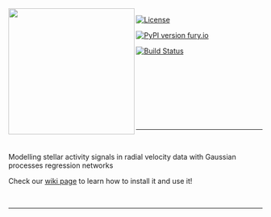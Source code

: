 <img align="left" width="250" height="250" src="https://i.imgur.com/8jqfpoz.png"> 

[![License](https://img.shields.io/badge/license-MIT-blue.svg)](https://github.com/jdavidrcamacho/gpyrn/blob/master/LICENSE)

[![PyPI version fury.io](https://badge.fury.io/py/gpyrn.svg)](https://pypi.org/project/gpyrn/)

[![Build Status](https://app.travis-ci.com/jdavidrcamacho/gpyrn.svg?branch=main)](https://app.travis-ci.com/jdavidrcamacho/gpyrn)


<br/>
<br/>
<br/>
<br/>
<br/>
<br/>
<br/>

***

<br/>

Modelling stellar activity signals in radial velocity data with Gaussian processes regression networks

Check our [wiki page](https://github.com/jdavidrcamacho/gpyrn/wiki) to learn how to install it and use it!

<br/>

***
